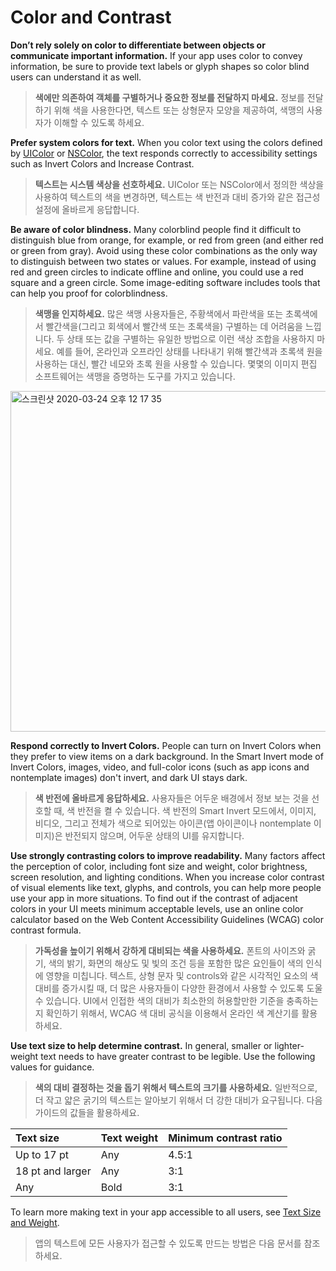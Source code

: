 # Color and Contrast
**Don’t rely solely on color to differentiate between objects or communicate important information.** If your app uses color to convey information, be sure to provide text labels or glyph shapes so color blind users can understand it as well.

>  **색에만 의존하여 객체를 구별하거나 중요한 정보를 전달하지 마세요.** 정보를 전달하기 위해 색을 사용한다면, 텍스트 또는 상형문자 모양을 제공하여, 색맹의 사용자가 이해할 수 있도록 하세요.



**Prefer system colors for text.** When you color text using the colors defined by [UIColor](https://developer.apple.com/documentation/uikit/uicolor) or [NSColor](https://developer.apple.com/documentation/appkit/nscolor), the text responds correctly to accessibility settings such as Invert Colors and Increase Contrast.

> **텍스트는 시스템 색상을 선호하세요.** UIColor 또는 NSColor에서 정의한 색상을 사용하여 텍스트의 색을 변경하면, 텍스트는  색 반전과 대비 증가와 같은 접근성 설정에 올바르게 응답합니다.



**Be aware of color blindness.** Many colorblind people find it difficult to distinguish blue from orange, for example, or red from green (and either red or green from gray). Avoid using these color combinations as the only way to distinguish between two states or values. For example, instead of using red and green circles to indicate offline and online, you could use a red square and a green circle. Some image-editing software includes tools that can help you proof for colorblindness.

> **색맹을 인지하세요.** 많은 색맹 사용자들은, 주황색에서 파란색을 또는 초록색에서 빨간색을(그리고 회색에서 빨간색 또는 초록색을) 구별하는 데 어려움을 느낍니다. 두 상태 또는 값을 구별하는 유일한 방법으로 이런 색상 조합을 사용하지 마세요. 예를 들어, 온라인과 오프라인 상태를 나타내기 위해 빨간색과 초록색 원을 사용하는 대신, 빨간 네모와 초록 원을 사용할 수 있습니다. 몇몇의 이미지 편집 소프트웨어는 색맹을 증명하는 도구를 가지고 있습니다.



<img width="545" alt="스크린샷 2020-03-24 오후 12 17 35" src="https://user-images.githubusercontent.com/40762111/77384758-8bd3f780-6dc9-11ea-8417-54565ce5853e.png">



**Respond correctly to Invert Colors.** People can turn on Invert Colors when they prefer to view items on a dark background. In the Smart Invert mode of Invert Colors, images, video, and full-color icons (such as app icons and nontemplate images) don't invert, and dark UI stays dark.

> **색 반전에 올바르게 응답하세요.** 사용자들은 어두운 배경에서 정보 보는 것을 선호할 때, 색 반전을 켤 수 있습니다. 색 반전의 Smart Invert 모드에서, 이미지, 비디오, 그리고 전체가 색으로 되어있는 아이콘(앱 아이콘이나 nontemplate 이미지)은 반전되지 않으며, 어두운 상태의 UI를 유지합니다.



**Use strongly contrasting colors to improve readability.** Many factors affect the perception of color, including font size and weight, color brightness, screen resolution, and lighting conditions. When you increase color contrast of visual elements like text, glyphs, and controls, you can help more people use your app in more situations. To find out if the contrast of adjacent colors in your UI meets minimum acceptable levels, use an online color calculator based on the Web Content Accessibility Guidelines (WCAG) color contrast formula.

> **가독성을 높이기 위해서 강하게 대비되는 색을 사용하세요.** 폰트의 사이즈와 굵기, 색의 밝기, 화면의 해상도 및 빛의 조건 등을 포함한 많은 요인들이 색의 인식에 영향을 미칩니다. 텍스트, 상형 문자 및 controls와 같은 시각적인 요소의 색 대비를 증가시킬 때, 더 많은 사용자들이 다양한 환경에서 사용할 수 있도록 도울 수 있습니다. UI에서 인접한 색의 대비가 최소한의 허용할만한 기준을 충족하는지 확인하기 위해서, WCAG 색 대비 공식을 이용해서 온라인 색 계산기를 활용하세요. 



**Use text size to help determine contrast.** In general, smaller or lighter-weight text needs to have greater contrast to be legible. Use the following values for guidance.

> **색의 대비 결정하는 것을 돕기 위해서 텍스트의 크기를 사용하세요.** 일반적으로, 더 작고 얇은 굵기의 텍스트는 알아보기 위해서 더 강한 대비가 요구됩니다. 다음 가이드의 값들을 활용하세요.



| Text size        | Text weight | Minimum contrast ratio |
| :--------------- | :---------- | :--------------------- |
| Up to 17 pt      | Any         | 4.5:1                  |
| 18 pt and larger | Any         | 3:1                    |
| Any              | Bold        | 3:1                    |

To learn more making text in your app accessible to all users, see [Text Size and Weight](https://developer.apple.com/design/human-interface-guidelines/accessibility/overview/text-size-and-weight/).

> 앱의 텍스트에 모든 사용자가 접근할 수 있도록 만드는 방법은 다음 문서를 참조하세요.